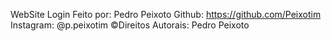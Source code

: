 WebSite Login 
Feito por: Pedro Peixoto
Github: https://github.com/Peixotim
Instagram: @p.peixotim
©Direitos Autorais: Pedro Peixoto